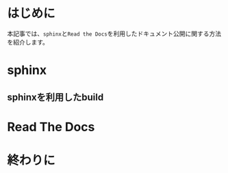 # はじめに

本記事では、`sphinx`と`Read the Docs`を利用したドキュメント公開に関する方法を紹介します。

# sphinx

## sphinxを利用したbuild

# Read The Docs

# 終わりに
